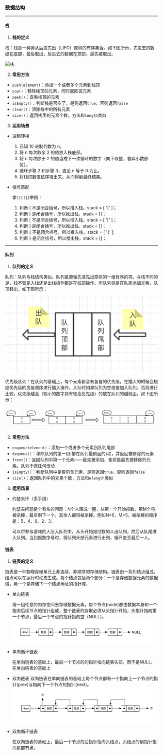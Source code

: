 ### 数据结构
---
#### 栈
1.  **栈的定义**

栈：栈是一种遵从后进先出（LIFO）原则的有序集合。如下图所示，先进去的数据在底部，最后取出，后进去的数据在顶部，最先被取出。

![栈](img/栈.png)

2.  **常用方法**
+   `push(element)`：添加一个或者多个元素到栈顶
+   `pop()`：移除栈顶的元素，同时返回该元素
+   `peek()`：查看栈顶的元素
+   `isEmpty()`：判断栈是否空了，是则返回`true`，否则返回`false`
+   `clear()`：清除栈中的所有元素
+   `size()`：返回栈里的元素个数，方法和`length`类似

3.  **运用场景**
+   进制转换
    1.  已知 10 进制的数为 n。
    2.  将 n 每次取余 2 的值放入栈底部。
    3.  将 n 每次除于 2 的值当成下一次循环的数字（向下取整，舍弃小数部位）。
    4.  循环步骤 2 和步骤 3，直至 n 等于 0 为止。
    5.  将栈的数值依序推出来，从而得到最终结果。
+   括号匹配
    
    拿` ()[]{} `举例：
    1.  判断 ( 不是闭合括号，所以推入栈，stack = [ '(' ]；
    2.  判断 ) 是闭合括号，所以推出栈，stack = []；
    3.  判断 [ 不是闭合括号，所以推入栈，stack = [ '[' ]；
    4.  判断 ] 是闭合括号，所以推出栈，stack = []；
    5.  判断 { 不是闭合括号，所以推入栈，stack = [ '{' ];
    6.  判断 } 是闭合括号，所以推出栈，stack = []；
    
---
#### 队列
1.  **队列的定义**
    
队列：队列与栈结构类似，队列是遵循先进先出原则的一组有序的项，与栈不同的是，栈不管是入栈还是出栈操作都是在栈顶操作。而队列则是在队尾添加元素，队顶移出。如下图所示：
   
![栈](img/队列.png)

优先级队列：在队列的基础上，每个元素都会有各自的优先级，在插入的时候会根据优先级的高低顺序进行插入操作。入队时如果队列为空直接加入队列，否则进行比较，优先级越高（较小的数字具有较高优先级）的放在队列的越前面，如下图所示：

![栈](img/优先级队列.png)

   
2.  **常用方法**
+   `enqueue(element)`：添加一个或者多个元素到队列尾部
+   `dequeue()`：移除队列的第一(即排在队列最前面的)项，并返回被移除的元素
+   `front()`：返回队列中第一个元素——最先被添加，也将是最先被移除的元素。队列不做任何改动
+   `isEmpty()`：判断队列中是否包含元素，是则返回`true`，否则返回`false`
+   `size()`：返回队列中的元素个数，方法和e`length`类似

3.  **运用场景**   
+   约瑟夫环（丢手绢）
    
    约瑟夫问题是个有名的问题：N个人围成一圈，从第一个开始报数，第M个将被杀掉，最后剩下一个，其余人都将被杀掉。例如N=6，M=5，被杀掉的顺序是：5，4，6，2，3。
    
    可以将参与游戏的人压入队列中，从头开始报过数的人出队列，然后从队尾进入队列。当到报数序号时，将队列头部元素进行出列，循环直至最后一人。
    
#### 链表
1.  **链表的定义**

链表是一种物理存储单元上非连续、非顺序的存储结构。链表由一系列结点组成，结点可以在运行时动态生成。每个结点包括两个部分：一个是存储数据元素的数据域，另一个是存储下一个结点地址的指针域。

+   单向链表
    
    用一组任意的内存空间去存储数据元素，每个节点(node)都由数据本身和一个指向后续节点的指针组成，整个链表的存取必须从头指针开始，头指针指向第一个节点，最后一个节点的指针指向空（NULL）。
    ![栈](img/单向链表.png)
+   单向循环链表
    
    在单向链表的基础上，最后一个节点的的指针指向链表头部，而不是NULL。
    在单向链表的基础上
+   双向链表
    双向链表在单向链表的基础上每个节点都有一个指向上一个节点的指针(prev)与指向下一个节点的指针(next)。
    ![栈](img/双向链表.png)
+   双向循环链表

    在双向链表的基础上，最后一个节点的后指针指向头结点，头结点的前指针指向尾部节点。
    

    
    